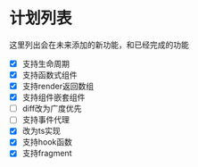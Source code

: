 # 计划列表
这里列出会在未来添加的新功能，和已经完成的功能

- [X] 支持生命周期
- [X] 支持函数式组件
- [X] 支持render返回数组
- [X] 支持组件嵌套组件
- [ ] diff改为广度优先
- [ ] 支持事件代理
- [X] 改为ts实现
- [X] 支持hook函数
- [X] 支持fragment